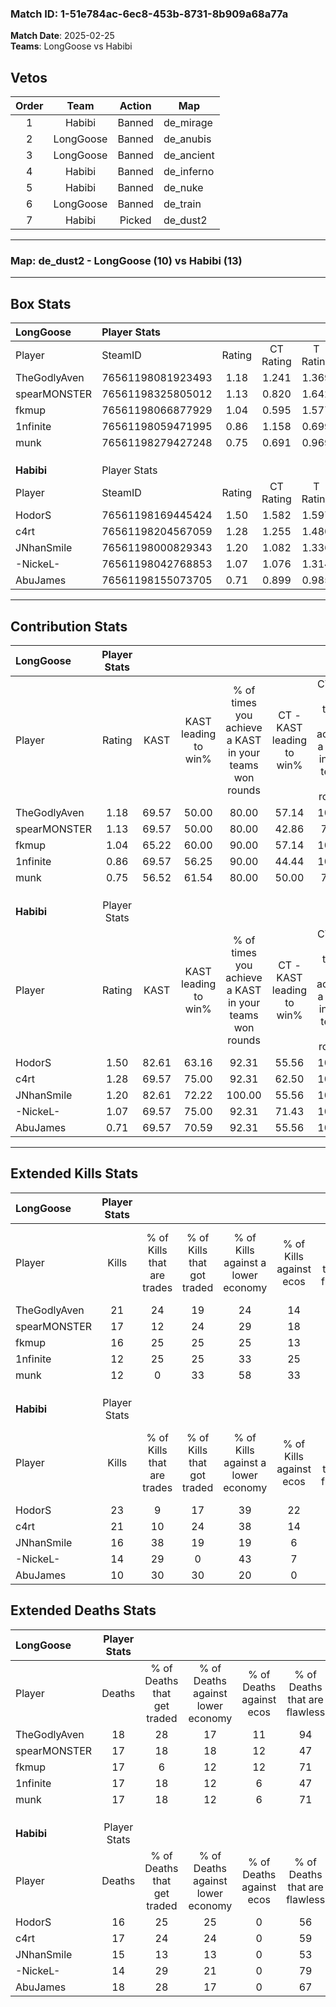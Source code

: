### Match ID: 1-51e784ac-6ec8-453b-8731-8b909a68a77a  
**Match Date**: 2025-02-25  
**Teams**: LongGoose vs Habibi  

## Vetos  

| Order | Team | Action | Map |
| :---: | :--: | :----: | --- |
| 1 | Habibi | Banned | de_mirage |
| 2 | LongGoose | Banned | de_anubis |
| 3 | LongGoose | Banned | de_ancient |
| 4 | Habibi | Banned | de_inferno |
| 5 | Habibi | Banned | de_nuke |
| 6 | LongGoose | Banned | de_train |
| 7 | Habibi | Picked | de_dust2 |

---  

### **Map**: de_dust2 - LongGoose (10) vs Habibi (13)  
---  

## Box Stats  

| **LongGoose** | Player Stats      |        |           |          |       |      |       |         |        |      |     |
| :- | :- | :-: | :-: | :-: | :-: | :-: | :-: | :-: | :-: | :-: | :-: |
| Player        | SteamID           | Rating | CT Rating | T Rating | KAST  | ADR  | Kills | Assists | Deaths | K/D  | HS% |
| TheGodlyAven  | 76561198081923493 |  1.18  |   1.241   |  1.369   | 69.57 | 74.5 |  21   |    1    |   18   | 1.17 | 80  |
| spearMONSTER  | 76561198325805012 |  1.13  |   0.820   |  1.642   | 69.57 | 92.1 |  17   |    6    |   17   | 1.00 | 41  |
| fkmup         | 76561198066877929 |  1.04  |   0.595   |  1.577   | 65.22 | 83.1 |  16   |    7    |   17   | 0.94 | 75  |
| 1nfinite      | 76561198059471995 |  0.86  |   1.158   |  0.699   | 69.57 | 63.0 |  12   |    7    |   17   | 0.71 | 16  |
| munk          | 76561198279427248 |  0.75  |   0.691   |  0.969   | 56.52 | 64.4 |  12   |    4    |   17   | 0.71 | 25  |
|               |                   |        |           |          |       |      |       |         |        |      |     |
|               |                   |        |           |          |       |      |       |         |        |      |     |
|               |                   |        |           |          |       |      |       |         |        |      |     |
| **Habibi**    | Player Stats      |        |           |          |       |      |       |         |        |      |     |
| Player        | SteamID           | Rating | CT Rating | T Rating | KAST  | ADR  | Kills | Assists | Deaths | K/D  | HS% |
| HodorS        | 76561198169445424 |  1.50  |   1.582   |  1.597   | 82.61 | 97.9 |  23   |    6    |   16   | 1.44 | 30  |
| c4rt          | 76561198204567059 |  1.28  |   1.255   |  1.480   | 69.57 | 91.7 |  21   |    5    |   17   | 1.24 | 42  |
| JNhanSmile    | 76561198000829343 |  1.20  |   1.082   |  1.336   | 82.61 | 78.7 |  16   |    7    |   15   | 1.07 | 56  |
| -NickeL-      | 76561198042768853 |  1.07  |   1.076   |  1.314   | 69.57 | 85.4 |  14   |    6    |   14   | 1.00 | 28  |
| AbuJames      | 76561198155073705 |  0.71  |   0.899   |  0.985   | 69.57 | 51.4 |  10   |    5    |   18   | 0.56 | 70  |
---  

## Contribution Stats  

| **LongGoose** | Player Stats |       |                      |                                                        |                           |                                                             |                          |                                                            |
| :- | :-: | :-: | :-: | :-: | :-: | :-: | :-: | :-: |
| Player        |    Rating    | KAST  | KAST leading to win% | % of times you achieve a KAST in your teams won rounds | CT - KAST leading to win% | CT - % of times you achieve a KAST in your teams won rounds | T - KAST leading to win% | T - % of times you achieve a KAST in your teams won rounds |
| TheGodlyAven  |     1.18     | 69.57 |        50.00         |                         80.00                          |           57.14           |                           100.00                            |          44.44           |                           66.67                            |
| spearMONSTER  |     1.13     | 69.57 |        50.00         |                         80.00                          |           42.86           |                            75.00                            |          55.56           |                           83.33                            |
| fkmup         |     1.04     | 65.22 |        60.00         |                         90.00                          |           57.14           |                           100.00                            |          62.50           |                           83.33                            |
| 1nfinite      |     0.86     | 69.57 |        56.25         |                         90.00                          |           44.44           |                           100.00                            |          71.43           |                           83.33                            |
| munk          |     0.75     | 56.52 |        61.54         |                         80.00                          |           50.00           |                            75.00                            |          71.43           |                           83.33                            |
|               |              |       |                      |                                                        |                           |                                                             |                          |                                                            |
|               |              |       |                      |                                                        |                           |                                                             |                          |                                                            |
|               |              |       |                      |                                                        |                           |                                                             |                          |                                                            |
| **Habibi**    | Player Stats |       |                      |                                                        |                           |                                                             |                          |                                                            |
| Player        |    Rating    | KAST  | KAST leading to win% | % of times you achieve a KAST in your teams won rounds | CT - KAST leading to win% | CT - % of times you achieve a KAST in your teams won rounds | T - KAST leading to win% | T - % of times you achieve a KAST in your teams won rounds |
| HodorS        |     1.50     | 82.61 |        63.16         |                         92.31                          |           55.56           |                           100.00                            |          70.00           |                           87.50                            |
| c4rt          |     1.28     | 69.57 |        75.00         |                         92.31                          |           62.50           |                           100.00                            |          87.50           |                           87.50                            |
| JNhanSmile    |     1.20     | 82.61 |        72.22         |                         100.00                         |           55.56           |                           100.00                            |          88.89           |                           100.00                           |
| -NickeL-      |     1.07     | 69.57 |        75.00         |                         92.31                          |           71.43           |                           100.00                            |          77.78           |                           87.50                            |
| AbuJames      |     0.71     | 69.57 |        70.59         |                         92.31                          |           55.56           |                           100.00                            |          87.50           |                           87.50                            |
---  

## Extended Kills Stats  

| **LongGoose** | Player Stats |                            |                            |                                    |                         |                              |                                 |                                       |                    |           |
| :- | :-: | :-: | :-: | :-: | :-: | :-: | :-: | :-: | :-: | :-: |
| Player        |    Kills     | % of Kills that are trades | % of Kills that got traded | % of Kills against a lower economy | % of Kills against ecos | % of Kills that are flawless | % of Kills that are close duels | % of Kills that are assisted by flash | Pistol Round Kills | AWP Kills |
| TheGodlyAven  |      21      |             24             |             19             |                 24                 |           14            |              57              |                0                |                   0                   |         0          |     4     |
| spearMONSTER  |      17      |             12             |             24             |                 29                 |           18            |              41              |                6                |                   0                   |         0          |     1     |
| fkmup         |      16      |             25             |             25             |                 25                 |           13            |              69              |               19                |                   0                   |         0          |     0     |
| 1nfinite      |      12      |             25             |             25             |                 33                 |           25            |              58              |                8                |                   0                   |         0          |     2     |
| munk          |      12      |             0              |             33             |                 58                 |           33            |              92              |                0                |                   0                   |         2          |     0     |
|               |              |                            |                            |                                    |                         |                              |                                 |                                       |                    |           |
|               |              |                            |                            |                                    |                         |                              |                                 |                                       |                    |           |
|               |              |                            |                            |                                    |                         |                              |                                 |                                       |                    |           |
| **Habibi**    | Player Stats |                            |                            |                                    |                         |                              |                                 |                                       |                    |           |
| Player        |    Kills     | % of Kills that are trades | % of Kills that got traded | % of Kills against a lower economy | % of Kills against ecos | % of Kills that are flawless | % of Kills that are close duels | % of Kills that are assisted by flash | Pistol Round Kills | AWP Kills |
| HodorS        |      23      |             9              |             17             |                 39                 |           22            |              65              |                4                |                   0                   |         12         |     2     |
| c4rt          |      21      |             10             |             24             |                 38                 |           14            |              90              |               10                |                   0                   |         0          |     2     |
| JNhanSmile    |      16      |             38             |             19             |                 19                 |            6            |              69              |                0                |                   0                   |         0          |     3     |
| -NickeL-      |      14      |             29             |             0              |                 43                 |            7            |              36              |               21                |                   0                   |         0          |     0     |
| AbuJames      |      10      |             30             |             30             |                 20                 |            0            |              80              |                0                |                  10                   |         0          |     3     |
## Extended Deaths Stats  

| **LongGoose** | Player Stats |                             |                                   |                          |                               |                            |                           |               |
| :- | :-: | :-: | :-: | :-: | :-: | :-: | :-: | :-: |
| Player        |    Deaths    | % of Deaths that get traded | % of Deaths against lower economy | % of Deaths against ecos | % of Deaths that are flawless | % of Deaths that are close | % of Deaths while blinded | Deaths to AWP |
| TheGodlyAven  |      18      |             28              |                17                 |            11            |              94               |             0              |             0             |       2       |
| spearMONSTER  |      17      |             18              |                18                 |            12            |              47               |             12             |             0             |       5       |
| fkmup         |      17      |              6              |                12                 |            12            |              71               |             6              |             6             |       3       |
| 1nfinite      |      17      |             18              |                12                 |            6             |              47               |             12             |             0             |       0       |
| munk          |      17      |             18              |                12                 |            6             |              71               |             6              |             0             |       2       |
|               |              |                             |                                   |                          |                               |                            |                           |               |
|               |              |                             |                                   |                          |                               |                            |                           |               |
|               |              |                             |                                   |                          |                               |                            |                           |               |
| **Habibi**    | Player Stats |                             |                                   |                          |                               |                            |                           |               |
| Player        |    Deaths    | % of Deaths that get traded | % of Deaths against lower economy | % of Deaths against ecos | % of Deaths that are flawless | % of Deaths that are close | % of Deaths while blinded | Deaths to AWP |
| HodorS        |      16      |             25              |                25                 |            0             |              56               |             6              |             0             |       1       |
| c4rt          |      17      |             24              |                24                 |            0             |              59               |             18             |             0             |       0       |
| JNhanSmile    |      15      |             13              |                13                 |            0             |              53               |             7              |             0             |       0       |
| -NickeL-      |      14      |             29              |                21                 |            0             |              79               |             0              |             0             |       0       |
| AbuJames      |      18      |             28              |                17                 |            0             |              67               |             0              |             0             |       1       |
